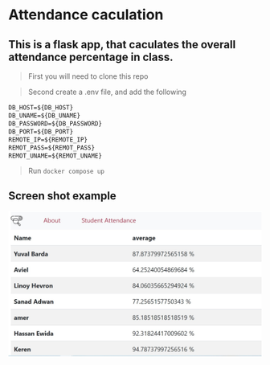 # Attendance caculation 

## This is a flask app, that caculates the overall attendance percentage in class.

> First you will need to clone this repo

> Second create a .env file, and add the following 
``` 
DB_HOST=${DB_HOST}
DB_UNAME=${DB_UNAME}
DB_PASSWORD=${DB_PASSWORD}
DB_PORT=${DB_PORT}
REMOTE_IP=${REMOTE_IP}
REMOT_PASS=${REMOT_PASS}
REMOT_UNAME=${REMOT_UNAME}
```
> Run ``docker compose up``

## Screen shot example

![This is an image](./screen_shots/Screenshot.jpg)
